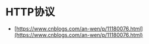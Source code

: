 # HTTP协议
- [https://www.cnblogs.com/an-wen/p/11180076.html](https://www.cnblogs.com/an-wen/p/11180076.html)